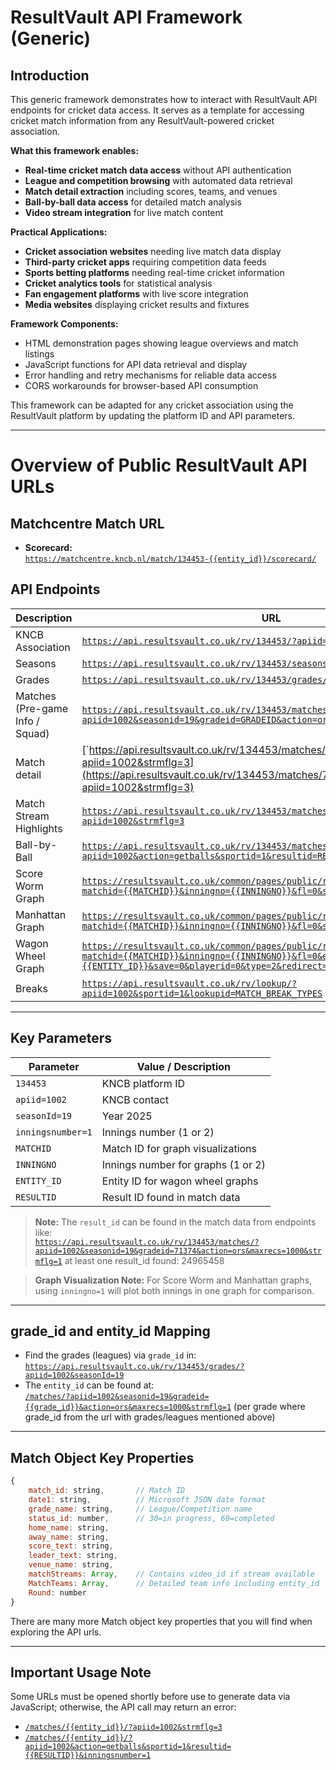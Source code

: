 # ResultVault API Framework (Generic)

## Introduction

This generic framework demonstrates how to interact with ResultVault API endpoints for cricket data access. It serves as a template for accessing cricket match information from any ResultVault-powered cricket association.

**What this framework enables:**
- **Real-time cricket match data access** without API authentication
- **League and competition browsing** with automated data retrieval
- **Match detail extraction** including scores, teams, and venues
- **Ball-by-ball data access** for detailed match analysis
- **Video stream integration** for live match content

**Practical Applications:**
- **Cricket association websites** needing live match data display
- **Third-party cricket apps** requiring competition data feeds
- **Sports betting platforms** needing real-time cricket information
- **Cricket analytics tools** for statistical analysis
- **Fan engagement platforms** with live score integration
- **Media websites** displaying cricket results and fixtures

**Framework Components:**
- HTML demonstration pages showing league overviews and match listings
- JavaScript functions for API data retrieval and display
- Error handling and retry mechanisms for reliable data access
- CORS workarounds for browser-based API consumption

This framework can be adapted for any cricket association using the ResultVault platform by updating the platform ID and API parameters.

---



# Overview of Public ResultVault API URLs

## Matchcentre Match URL

- **Scorecard:**  
    [`https://matchcentre.kncb.nl/match/134453-{{entity_id}}/scorecard/`](https://matchcentre.kncb.nl/match/134453-{{entity_id}}/scorecard/)

## API Endpoints

| Description                    | URL |
|--------------------------------|-----|
| KNCB Association               | [`https://api.resultsvault.co.uk/rv/134453/?apiid=1002`](https://api.resultsvault.co.uk/rv/134453/?apiid=1002) |
| Seasons                        | [`https://api.resultsvault.co.uk/rv/134453/seasons/?apiid=1002`](https://api.resultsvault.co.uk/rv/134453/seasons/?apiid=1002) |
| Grades                         | [`https://api.resultsvault.co.uk/rv/134453/grades/?apiid=1002&seasonId=19`](https://api.resultsvault.co.uk/rv/134453/grades/?apiid=1002&seasonId=19) |
| Matches (Pre-game Info / Squad)| [`https://api.resultsvault.co.uk/rv/134453/matches/?apiid=1002&seasonid=19&gradeid=GRADEID&action=ors&maxrecs=1000&strmflg=1`](https://api.resultsvault.co.uk/rv/134453/matches/?apiid=1002&seasonid=19&gradeid=GRADEID&action=ors&maxrecs=1000&strmflg=1) |
| Match detail                   | [`https://api.resultsvault.co.uk/rv/134453/matches/7326104/?apiid=1002&strmflg=3](https://api.resultsvault.co.uk/rv/134453/matches/7326104/?apiid=1002&strmflg=3) |
| Match Stream Highlights        | [`https://api.resultsvault.co.uk/rv/134453/matches/{{entity_id}}/?apiid=1002&strmflg=3`](https://api.resultsvault.co.uk/rv/134453/matches/{{entity_id}}/?apiid=1002&strmflg=3) |
| Ball-by-Ball                   | [`https://api.resultsvault.co.uk/rv/134453/matches/{{entity_id}}/?apiid=1002&action=getballs&sportid=1&resultid=RESULTID&inningsnumber=1`](https://api.resultsvault.co.uk/rv/134453/matches/{{entity_id}}/?apiid=1002&action=getballs&sportid=1&resultid=RESULTID&inningsnumber=1) |
| Score Worm Graph               | [`https://resultsvault.co.uk/common/pages/public/rv/cricket/ScoreWorm.aspx?matchid={{MATCHID}}&inningno={{INNINGNO}}&fl=0&sel=0`](https://resultsvault.co.uk/common/pages/public/rv/cricket/ScoreWorm.aspx?matchid={{MATCHID}}&inningno={{INNINGNO}}&fl=0&sel=0) |
| Manhattan Graph                | [`https://resultsvault.co.uk/common/pages/public/rv/cricket/Manhattan.aspx?matchid={{MATCHID}}&inningno={{INNINGNO}}&fl=0&sel=0`](https://resultsvault.co.uk/common/pages/public/rv/cricket/Manhattan.aspx?matchid={{MATCHID}}&inningno={{INNINGNO}}&fl=0&sel=0) |
| Wagon Wheel Graph              | [`https://resultsvault.co.uk/common/pages/public/rv/cricket/WagonWheel.aspx?matchid={{MATCHID}}&inningno={{INNINGNO}}&fl=0&entityid={{ENTITY_ID}}&save=0&playerid=0&type=2&redirect=1&hand=R`](https://resultsvault.co.uk/common/pages/public/rv/cricket/WagonWheel.aspx?matchid={{MATCHID}}&inningno={{INNINGNO}}&fl=0&entityid={{ENTITY_ID}}&save=0&playerid=0&type=2&redirect=1&hand=R) |
| Breaks                         | [`https://api.resultsvault.co.uk/rv/lookup/?apiid=1002&sportid=1&lookupid=MATCH_BREAK_TYPES`](https://api.resultsvault.co.uk/rv/lookup/?apiid=1002&sportid=1&lookupid=MATCH_BREAK_TYPES) |


---

## Key Parameters

| Parameter         | Value / Description              |
|-------------------|---------------------------------|
| `134453`          | KNCB platform ID                 |
| `apiid=1002`      | KNCB contact                     |
| `seasonId=19`     | Year 2025                        |
| `inningsnumber=1` | Innings number (1 or 2)          |
| `MATCHID`         | Match ID for graph visualizations |
| `INNINGNO`        | Innings number for graphs (1 or 2) |
| `ENTITY_ID`       | Entity ID for wagon wheel graphs |
| `RESULTID`        | Result ID found in match data     |

> **Note:** The `result_id` can be found in the match data from endpoints like:  
> [`https://api.resultsvault.co.uk/rv/134453/matches/?apiid=1002&seasonid=19&gradeid=71374&action=ors&maxrecs=1000&strmflg=1`](https://api.resultsvault.co.uk/rv/134453/matches/?apiid=1002&seasonid=19&gradeid=71374&action=ors&maxrecs=1000&strmflg=1)
at least one result_id found: 24965458

> **Graph Visualization Note:** For Score Worm and Manhattan graphs, using `inningno=1` will plot both innings in one graph for comparison.

---

## grade_id and entity_id Mapping

- Find the grades (leagues) via `grade_id` in:  
    [`https://api.resultsvault.co.uk/rv/134453/grades/?apiid=1002&seasonId=19`](https://api.resultsvault.co.uk/rv/134453/grades/?apiid=1002&seasonId=19)
- The `entity_id` can be found at:  
    [`/matches/?apiid=1002&seasonid=19&gradeid={{grade_id}}&action=ors&maxrecs=1000&strmflg=1`](https://api.resultsvault.co.uk/rv/134453/matches/?apiid=1002&seasonid=19&gradeid=grade_id&action=ors&maxrecs=1000&strmflg=1) (per grade where  grade_id from the url with grades/leagues mentioned above)

---

## Match Object Key Properties

```js
{
    match_id: string,       // Match ID
    date1: string,          // Microsoft JSON date format
    grade_name: string,     // League/Competition name
    status_id: number,      // 30=in progress, 60=completed
    home_name: string,      
    away_name: string,      
    score_text: string,     
    leader_text: string,    
    venue_name: string,     
    matchStreams: Array,    // Contains video_id if stream available
    MatchTeams: Array,      // Detailed team info including entity_id
    Round: number           
}
```
There are many more Match object key properties that you will find when exploring the API urls.

---

## Important Usage Note

Some URLs must be opened shortly before use to generate data via JavaScript; otherwise, the API call may return an error:

- [`/matches/{{entity_id}}/?apiid=1002&strmflg=3`](https://api.resultsvault.co.uk/rv/134453/matches/{{entity_id}}/?apiid=1002&strmflg=3)
- [`/matches/{{entity_id}}/?apiid=1002&action=getballs&sportid=1&resultid={{RESULTID}}&inningsnumber=1`](https://api.resultsvault.co.uk/rv/134453/matches/{{entity_id}}/?apiid=1002&action=getballs&sportid=1&resultid={{RESULTID}}&inningsnumber=1)